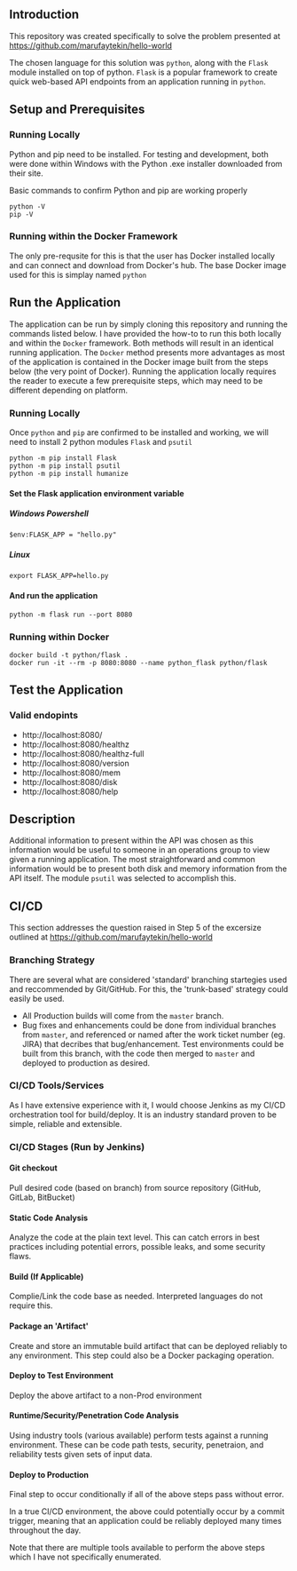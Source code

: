## Introduction

This repository was created specifically to solve the problem presented at https://github.com/marufaytekin/hello-world

The chosen language for this solution was `python`, along with the `Flask` module installed on top of python. `Flask` is a popular framework to create quick web-based API endpoints from an application running in `python`.

## Setup and Prerequisites

### Running Locally
Python and pip need to be installed. For testing and development, both were done within Windows with the Python .exe installer downloaded from their site.

Basic commands to confirm Python and pip are working properly
```
python -V
pip -V
```
### Running within the Docker Framework
The only pre-requsite for this is that the user has Docker installed locally and can connect and download from Docker's hub.
The base Docker image used for this is simplay named `python`

## Run the Application
The application can be run by simply cloning this repository and running the commands listed below. I have provided the how-to to run this both locally and within the `Docker`  framework. Both methods will result in an identical running application. The `Docker` method presents more advantages as most of the application is contained in the Docker image built from the steps below (the very point of Docker). Running the application locally requires the reader to execute a few prerequisite steps, which may need to be different depending on platform.
### Running Locally

Once `python` and `pip` are confirmed to be installed and working, we will need to install 2 python modules `Flask` and `psutil`

```
python -m pip install Flask
python -m pip install psutil
python -m pip install humanize
```

#### Set the Flask application environment variable
##### Windows Powershell
```
$env:FLASK_APP = "hello.py"
```
##### Linux
```
export FLASK_APP=hello.py
```

#### And run the application
```
python -m flask run --port 8080
```

### Running within Docker

```
docker build -t python/flask .
docker run -it --rm -p 8080:8080 --name python_flask python/flask
```

## Test the Application

### Valid endopints
- http://localhost:8080/
- http://localhost:8080/healthz
- http://localhost:8080/healthz-full
- http://localhost:8080/version
- http://localhost:8080/mem
- http://localhost:8080/disk
- http://localhost:8080/help

## Description
Additional information to present within the API was chosen as this information would be useful to someone in an operations group to view given a running application.
The most straightforward and common information would be to present both disk and memory information from the API itself. The module `psutil` was selected to accomplish this.

## CI/CD

This section addresses the question raised in Step 5 of the excersize outlined at https://github.com/marufaytekin/hello-world

### Branching Strategy
There are several what are considered 'standard' branching startegies used and reccommended by Git/GitHub. For this, the 'trunk-based' strategy could easily be used.
  * All Production builds will come from the `master` branch.
  * Bug fixes and enhancements could be done from individual branches from `master`, and referenced or named after the work ticket number (eg. JIRA) that decribes that bug/enhancement. Test environments could be built from this branch, with the code then merged to `master` and deployed to production as desired.
### CI/CD Tools/Services
As I have extensive experience with it, I would choose Jenkins as my CI/CD orchestration tool for build/deploy. It is an industry standard proven to be simple, reliable and extensible.
### CI/CD Stages (Run by Jenkins)
#### Git checkout
Pull desired code (based on branch) from source repository (GitHub, GitLab, BitBucket)
#### Static Code Analysis
Analyze the code at the plain text level. This can catch errors in best practices including potential errors, possible leaks, and some security flaws.
#### Build (If Applicable)
Complie/Link the code base as needed. Interpreted languages do not require this.
#### Package an 'Artifact'
Create and store an immutable build artifact that can be deployed reliably to any environment.
This step could also be a Docker packaging operation.
#### Deploy to Test Environment
Deploy the above artifact to a non-Prod environment
#### Runtime/Security/Penetration Code Analysis
Using industry tools (various available) perform tests against a running environment. These can be code path tests, security, penetraion, and reliability tests given sets of input data.
#### Deploy to Production
Final step to occur conditionally if all of the above steps pass without error.

In a true CI/CD environment, the above could potentially occur by a commit trigger, meaning that an application could be reliably deployed many times throughout the day.

Note that there are multiple tools available to perform the above steps which I have not specifically enumerated.


